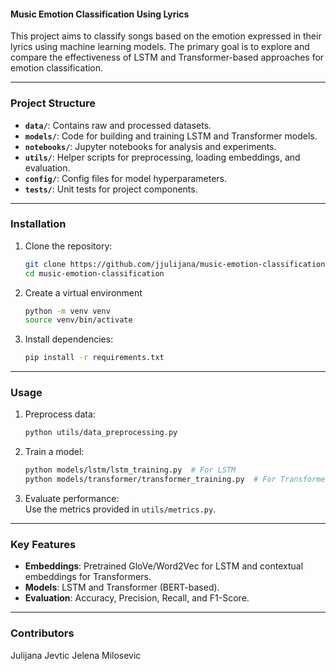 
#### **Music Emotion Classification Using Lyrics**  

This project aims to classify songs based on the emotion expressed in their lyrics using machine learning models. The primary goal is to explore and compare the effectiveness of LSTM and Transformer-based approaches for emotion classification.  

---

### **Project Structure**  
- **`data/`**: Contains raw and processed datasets.  
- **`models/`**: Code for building and training LSTM and Transformer models.  
- **`notebooks/`**: Jupyter notebooks for analysis and experiments.  
- **`utils/`**: Helper scripts for preprocessing, loading embeddings, and evaluation.  
- **`config/`**: Config files for model hyperparameters.  
- **`tests/`**: Unit tests for project components.  

---

### **Installation**  
1. Clone the repository:  
   ```bash
   git clone https://github.com/jjulijana/music-emotion-classification.git
   cd music-emotion-classification
   ```  
2. Create a virtual environment
    ```bash
    python -m venv venv  
    source venv/bin/activate  
    ```

3. Install dependencies:  
   ```bash
   pip install -r requirements.txt
   ```  

---

### **Usage**  
1. Preprocess data:  
   ```bash
   python utils/data_preprocessing.py
   ```  
2. Train a model:  
   ```bash
   python models/lstm/lstm_training.py  # For LSTM  
   python models/transformer/transformer_training.py  # For Transformer  
   ```  
3. Evaluate performance:  
   Use the metrics provided in `utils/metrics.py`.  

---

### **Key Features**  
- **Embeddings**: Pretrained GloVe/Word2Vec for LSTM and contextual embeddings for Transformers.  
- **Models**: LSTM and Transformer (BERT-based).  
- **Evaluation**: Accuracy, Precision, Recall, and F1-Score.  

---

### **Contributors**  
Julijana Jevtic
Jelena Milosevic